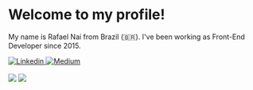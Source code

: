 <h1>Welcome to my profile!</h1>

<p>My name is Rafael Nai from Brazil (🇧🇷). I've been working as Front-End Developer since 2015.</p>


<div>
  <a href="https://www.linkedin.com/in/rafaelnai/">
    <img src="https://img.shields.io/badge/linkedin-%230077B5.svg?&style=for-the-badge&logo=linkedin&logoColor=white" alt="Linkedin" />
  </a>

  <a href="https://medium.com/@rafaelnai">
    <img src="https://img.shields.io/badge/-Medium-000?&style=for-the-badge&logo=medium&logoColor=white" alt="Medium" />
  </a>
</div>

<br />

<img src="https://github-readme-stats.vercel.app/api?username=rafaelnai&count_private=true&show_icons=true" />
<img src="https://github-readme-stats.vercel.app/api/top-langs/?username=rafaelnai&layout=compact" />
